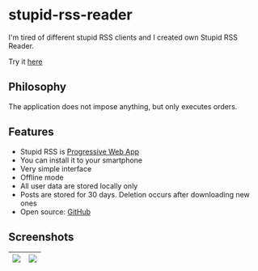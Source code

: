 # stupid-rss-reader

I'm tired of different stupid RSS clients and I created own Stupid RSS Reader.

Try it [here](https://gurov.github.io/stupid-rss-reader/)

## Philosophy
The application does not impose anything, but only executes orders.

## Features
* Stupid RSS is [Progressive Web App](https://developers.google.com/web/progressive-web-apps/)
* You can install it to your smartphone
* Very simple interface
* Offline mode
* All user data are stored locally only
* Posts are stored for 30 days. Deletion occurs after downloading new ones
* Open source: [GitHub](https://github.com/gurov/stupid-rss-reader)

## Screenshots

|![](https://res.cloudinary.com/gurov/image/upload/w_350/v1548491816/stupid-rss-reader/photo_2019-01-26_15-36-30.png)|![](https://res.cloudinary.com/gurov/image/upload/w_350/v1548491816/stupid-rss-reader/photo_2019-01-26_15-36-38.png)|
|----|---|

